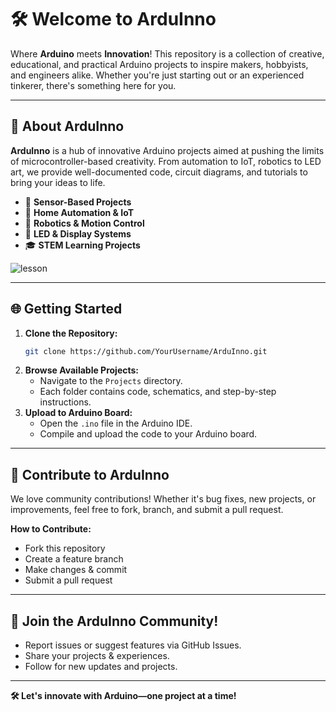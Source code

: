 # 🛠 Welcome to **ArduInno**

Where **Arduino** meets **Innovation**! This repository is a collection of creative, educational, and practical Arduino projects to inspire makers, hobbyists, and engineers alike. Whether you're just starting out or an experienced tinkerer, there's something here for you.

---

## 🔄 **About ArduInno**

**ArduInno** is a hub of innovative Arduino projects aimed at pushing the limits of microcontroller-based creativity. From automation to IoT, robotics to LED art, we provide well-documented code, circuit diagrams, and tutorials to bring your ideas to life.

- 🔦 **Sensor-Based Projects**
- 🏡 **Home Automation & IoT**
- 🤖 **Robotics & Motion Control**
- 🎨 **LED & Display Systems**
- 🎓 **STEM Learning Projects**



![lesson](https://github.com/user-attachments/assets/6a0de49e-13f0-4267-8543-e32518d714bb)



---

## 🌐 **Getting Started**

1. **Clone the Repository:**
    ```bash
    git clone https://github.com/YourUsername/ArduInno.git
    ```
2. **Browse Available Projects:**
    - Navigate to the `Projects` directory.
    - Each folder contains code, schematics, and step-by-step instructions.
3. **Upload to Arduino Board:**
    - Open the `.ino` file in the Arduino IDE.
    - Compile and upload the code to your Arduino board.


---

## 🌟 **Contribute to ArduInno**

We love community contributions! Whether it's bug fixes, new projects, or improvements, feel free to fork, branch, and submit a pull request.

**How to Contribute:**
- Fork this repository
- Create a feature branch
- Make changes & commit
- Submit a pull request

---

## 💬 **Join the ArduInno Community!**

- Report issues or suggest features via GitHub Issues.
- Share your projects & experiences.
- Follow for new updates and projects.

---

**🛠 Let's innovate with Arduino—one project at a time!**
